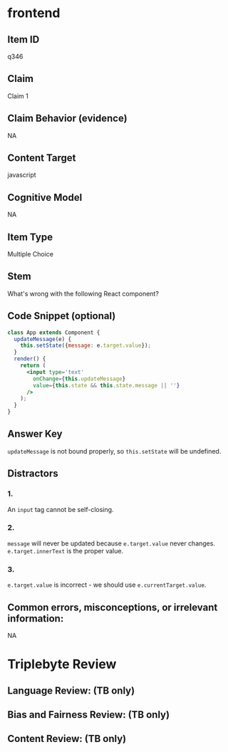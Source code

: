 # frontend

## Item ID
q346

## Claim
Claim 1

## Claim Behavior (evidence)
NA

## Content Target
javascript

## Cognitive Model
NA

## Item Type
Multiple Choice

## Stem
What's wrong with the following React component?

## Code Snippet (optional)
```jsx
class App extends Component {
  updateMessage(e) {
    this.setState({message: e.target.value});
  }
  render() {
    return (
      <input type='text'
        onChange={this.updateMessage}
        value={this.state && this.state.message || ''}
      />
    );
  }
}
```

## Answer Key
`updateMessage` is not bound properly, so `this.setState` will be undefined.

## Distractors

### 1.
An `input` tag cannot be self-closing.

### 2.
`message` will never be updated because `e.target.value` never changes. `e.target.innerText` is the proper value.

### 3.
`e.target.value` is incorrect - we should use `e.currentTarget.value`.

## Common errors, misconceptions, or irrelevant information:
NA

# Triplebyte Review


## Language Review: (TB only)


## Bias and Fairness Review: (TB only)


## Content Review: (TB only)

